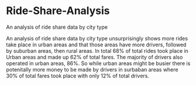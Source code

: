 # Ride-Share-Analysis
An analysis of ride share data by city type

An analysis of ride share data by city type unsurprisingly shows more rides take place in urban areas and that those areas have more drivers, followed by suburban areas, then rural areas. In total 68% of total rides took place in Urban areas and made up 62% of total fares. The majority of drivers also operated in urban areas,  86%. So while urban areas might be busier there is potenitally more money to be made by drivers in surbaban areas where 30% of total fares took place with only 12% of total drivers.  

